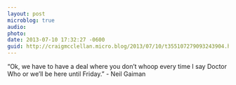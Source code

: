 ```yaml
---
layout: post
microblog: true
audio: 
photo: 
date: 2013-07-10 17:32:27 -0600
guid: http://craigmcclellan.micro.blog/2013/07/10/t355107279093243904.html
---
```

“Ok, we have to have a deal where you don’t whoop every time I say Doctor Who or we’ll be here until Friday.” - Neil Gaiman
